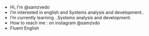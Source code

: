 -  Hi, I’m @samzvedo
- I’m interested in english and Systems analysis and development..
- I’m currently learning ..Systems analysis and development.
-  How to reach me : on instagram @samzvdo
- Fluent English

<!---
samzvedo/samzvedo is a ✨ special ✨ repository because its `README.md` (this file) appears on your GitHub profile.
You can click the Preview link to take a look at your changes.
--->
